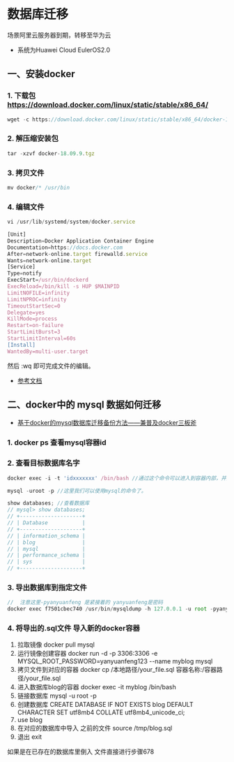 # 数据库迁移

场景阿里云服务器到期，转移至华为云

- 系统为Huawei Cloud EulerOS2.0

## 一、安装docker

### 1. 下载包 https://download.docker.com/linux/static/stable/x86_64/

```javascript
wget -c https://download.docker.com/linux/static/stable/x86_64/docker-18.09.9.tgz
```

### 2. 解压缩安装包

```javascript
tar -xzvf docker-18.09.9.tgz
```

### 3. 拷贝文件

```javascript
mv docker/* /usr/bin
```

### 4. 编辑文件

```javascript
vi /usr/lib/systemd/system/docker.service
```

```javascript
[Unit]
Description=Docker Application Container Engine
Documentation=https://docs.docker.com
After=network-online.target firewalld.service
Wants=network-online.target
[Service]
Type=notify
ExecStart=/usr/bin/dockerd
ExecReload=/bin/kill -s HUP $MAINPID
LimitNOFILE=infinity
LimitNPROC=infinity
TimeoutStartSec=0
Delegate=yes
KillMode=process
Restart=on-failure
StartLimitBurst=3
StartLimitInterval=60s
[Install]
WantedBy=multi-user.target
```
然后 :wq 即可完成文件的编辑。

+ [参考文档](https://bbs.huaweicloud.com/blogs/396217)

## 二、docker中的 mysql 数据如何迁移

- [基于docker的mysql数据库迁移备份方法——兼普及docker三板斧](https://zhuanlan.zhihu.com/p/488303492)

### 1. docker ps 查看mysql容器id

### 2. 查看目标数据库名字
```javascript
docker exec -i -t 'idxxxxxxx' /bin/bash //通过这个命令可以进入到容器内部，并启动一个bash shell，开始交互式操作 进入容器

mysql -uroot -p //这里我们可以使用mysql的命令了。

show databases; //查看数据库
// mysql> show databases;
// +--------------------+
// | Database           |
// +--------------------+
// | information_schema |
// | blog               |
// | mysql              |
// | performance_schema |
// | sys                |
// +--------------------+

```

### 3. 导出数据库到指定文件

```javascript
//  注意这里-pyanyuanfeng 是紧接着的 yanyuanfeng是密码
docker exec f7501cbec740 /usr/bin/mysqldump -h 127.0.0.1 -u root -pyanyuanfeng blog > ./blog.sql

```

### 4. 将导出的.sql文件 导入新的docker容器

1. 拉取镜像 docker pull mysql
2. 运行镜像创建容器 docker run -d -p 3306:3306 -e MYSQL_ROOT_PASSWORD=yanyuanfeng123 --name  myblog mysql
3. 拷贝文件到对应的容器 docker cp /本地路径/your_file.sql 容器名称:/容器路径/your_file.sql
4. 进入数据库blog的容器 docker exec -it myblog /bin/bash
5. 链接数据库 mysql -u root -p 
6. 创建数据库  CREATE DATABASE IF NOT EXISTS blog DEFAULT CHARACTER SET utf8mb4 COLLATE utf8mb4_unicode_ci;
7. use blog
8. 在对应的数据库中导入 之前的文件 source /tmp/blog.sql
9. 退出 exit 

如果是在已存在的数据库里倒入 文件直接进行步骤678


